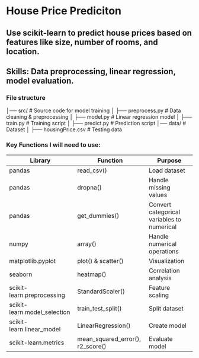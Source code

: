 # House Price Prediciton

## Use scikit-learn to predict house prices based on features like size, number of rooms, and location.

## Skills: Data preprocessing, linear regression, model evaluation.

### File structure

│── src/ # Source code for model training
│ ├── preprocess.py # Data cleaning & preprocessing
│ ├── model.py # Linear regression model
│ ├── train.py # Training script
│ ├── predict.py # Prediction script
│── data/ # Dataset
│ ├── housingPrice.csv # Testing data

### Key Functions I will need to use:

| Library                      | Function                         | Purpose                                    |
| ---------------------------- | -------------------------------- | ------------------------------------------ |
| pandas                       | read_csv()                       | Load dataset                               |
| pandas                       | dropna()                         | Handle missing values                      |
| pandas                       | get_dummies()                    | Convert categorical variables to numerical |
| numpy                        | array()                          | Handle numerical operations                |
| matplotlib.pyplot            | plot() & scatter()               | Visualization                              |
| seaborn                      | heatmap()                        | Correlation analysis                       |
| scikit-learn.preprocessing   | StandardScaler()                 | Feature scaling                            |
| scikit-learn.model_selection | train_test_split()               | Split dataset                              |
| scikit-learn.linear_model    | LinearRegression()               | Create model                               |
| scikit-learn.metrics         | mean_squared_error(), r2_score() | Evaluate model                             |
